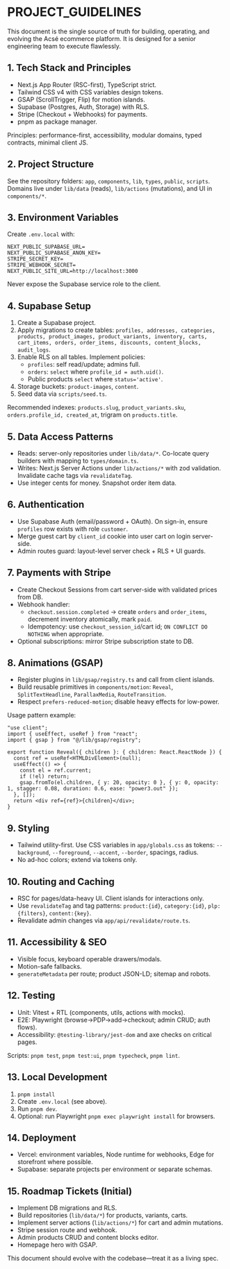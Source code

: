 # PROJECT_GUIDELINES

This document is the single source of truth for building, operating, and evolving the Acsé ecommerce platform. It is designed for a senior engineering team to execute flawlessly.

## 1. Tech Stack and Principles
- Next.js App Router (RSC-first), TypeScript strict.
- Tailwind CSS v4 with CSS variables design tokens.
- GSAP (ScrollTrigger, Flip) for motion islands.
- Supabase (Postgres, Auth, Storage) with RLS.
- Stripe (Checkout + Webhooks) for payments.
- pnpm as package manager.

Principles: performance-first, accessibility, modular domains, typed contracts, minimal client JS.

## 2. Project Structure
See the repository folders: `app`, `components`, `lib`, `types`, `public`, `scripts`. Domains live under `lib/data` (reads), `lib/actions` (mutations), and UI in `components/*`.

## 3. Environment Variables
Create `.env.local` with:
```
NEXT_PUBLIC_SUPABASE_URL=
NEXT_PUBLIC_SUPABASE_ANON_KEY=
STRIPE_SECRET_KEY=
STRIPE_WEBHOOK_SECRET=
NEXT_PUBLIC_SITE_URL=http://localhost:3000
```

Never expose the Supabase service role to the client.

## 4. Supabase Setup
1. Create a Supabase project.
2. Apply migrations to create tables: `profiles, addresses, categories, products, product_images, product_variants, inventory, carts, cart_items, orders, order_items, discounts, content_blocks, audit_logs`.
3. Enable RLS on all tables. Implement policies:
   - `profiles`: self read/update; admins full.
   - `orders`: `select` where `profile_id = auth.uid()`.
   - Public products `select` where `status='active'`.
4. Storage buckets: `product-images`, `content`.
5. Seed data via `scripts/seed.ts`.

Recommended indexes: `products.slug`, `product_variants.sku`, `orders.profile_id, created_at`, trigram on `products.title`.

## 5. Data Access Patterns
- Reads: server-only repositories under `lib/data/*`. Co-locate query builders with mapping to `types/domain.ts`.
- Writes: Next.js Server Actions under `lib/actions/*` with zod validation. Invalidate cache tags via `revalidateTag`.
- Use integer cents for money. Snapshot order item data.

## 6. Authentication
- Use Supabase Auth (email/password + OAuth). On sign-in, ensure `profiles` row exists with role `customer`.
- Merge guest cart by `client_id` cookie into user cart on login server-side.
- Admin routes guard: layout-level server check + RLS + UI guards.

## 7. Payments with Stripe
- Create Checkout Sessions from cart server-side with validated prices from DB.
- Webhook handler:
  - `checkout.session.completed` → create `orders` and `order_items`, decrement inventory atomically, mark `paid`.
  - Idempotency: use `checkout_session_id`/cart id; `ON CONFLICT DO NOTHING` when appropriate.
- Optional subscriptions: mirror Stripe subscription state to DB.

## 8. Animations (GSAP)
- Register plugins in `lib/gsap/registry.ts` and call from client islands.
- Build reusable primitives in `components/motion`: `Reveal`, `SplitTextHeadline`, `ParallaxMedia`, `RouteTransition`.
- Respect `prefers-reduced-motion`; disable heavy effects for low-power.

Usage pattern example:
```tsx
"use client";
import { useEffect, useRef } from "react";
import { gsap } from "@/lib/gsap/registry";

export function Reveal({ children }: { children: React.ReactNode }) {
  const ref = useRef<HTMLDivElement>(null);
  useEffect(() => {
    const el = ref.current;
    if (!el) return;
    gsap.fromTo(el.children, { y: 20, opacity: 0 }, { y: 0, opacity: 1, stagger: 0.08, duration: 0.6, ease: "power3.out" });
  }, []);
  return <div ref={ref}>{children}</div>;
}
```

## 9. Styling
- Tailwind utility-first. Use CSS variables in `app/globals.css` as tokens: `--background`, `--foreground`, `--accent`, `--border`, spacings, radius.
- No ad-hoc colors; extend via tokens only.

## 10. Routing and Caching
- RSC for pages/data-heavy UI. Client islands for interactions only.
- Use `revalidateTag` and tag patterns: `product:{id}`, `category:{id}`, `plp:{filters}`, `content:{key}`.
- Revalidate admin changes via `app/api/revalidate/route.ts`.

## 11. Accessibility & SEO
- Visible focus, keyboard operable drawers/modals.
- Motion-safe fallbacks.
- `generateMetadata` per route; product JSON-LD; sitemap and robots.

## 12. Testing
- Unit: Vitest + RTL (components, utils, actions with mocks).
- E2E: Playwright (browse→PDP→add→checkout; admin CRUD; auth flows).
- Accessibility: `@testing-library/jest-dom` and axe checks on critical pages.

Scripts: `pnpm test`, `pnpm test:ui`, `pnpm typecheck`, `pnpm lint`.

## 13. Local Development
1. `pnpm install`
2. Create `.env.local` (see above).
3. Run `pnpm dev`.
4. Optional: run Playwright `pnpm exec playwright install` for browsers.

## 14. Deployment
- Vercel: environment variables, Node runtime for webhooks, Edge for storefront where possible.
- Supabase: separate projects per environment or separate schemas.

## 15. Roadmap Tickets (Initial)
- Implement DB migrations and RLS.
- Build repositories (`lib/data/*`) for products, variants, carts.
- Implement server actions (`lib/actions/*`) for cart and admin mutations.
- Stripe session route and webhook.
- Admin products CRUD and content blocks editor.
- Homepage hero with GSAP.

This document should evolve with the codebase—treat it as a living spec.